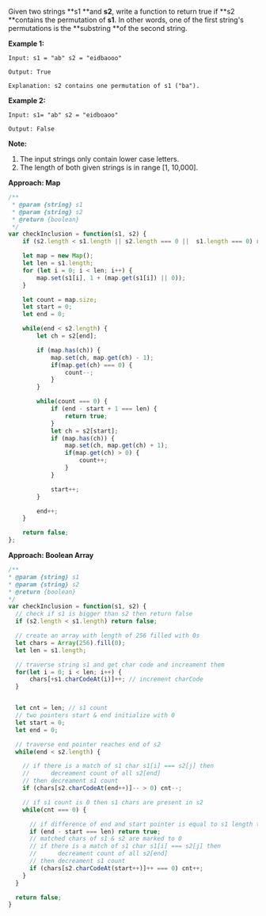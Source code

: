 Given two strings **s1 **and **s2**, write a function to return true if **s2 **contains the permutation of **s1**. In other words, one of the first string's permutations is the **substring **of the second string.

**Example 1:**

```
Input: s1 = "ab" s2 = "eidbaooo"

Output: True

Explanation: s2 contains one permutation of s1 ("ba").
```

**Example 2:**

```
Input: s1= "ab" s2 = "eidboaoo"

Output: False
```

**Note:**

1. The input strings only contain lower case letters.
2. The length of both given strings is in range \[1, 10,000\].

**Approach: Map**

```js
/**
 * @param {string} s1
 * @param {string} s2
 * @return {boolean}
 */
var checkInclusion = function(s1, s2) {
    if (s2.length < s1.length || s2.length === 0 ||  s1.length === 0) return false;

    let map = new Map();
    let len = s1.length;
    for (let i = 0; i < len; i++) {
        map.set(s1[i], 1 + (map.get(s1[i]) || 0));
    }

    let count = map.size; 
    let start = 0;
    let end = 0;

    while(end < s2.length) {
        let ch = s2[end];

        if (map.has(ch)) { 
            map.set(ch, map.get(ch) - 1); 
            if(map.get(ch) === 0) {
                count--;
            }
        }

        while(count === 0) {
            if (end - start + 1 === len) {
                return true;
            }
            let ch = s2[start]; 
            if (map.has(ch)) {
                map.set(ch, map.get(ch) + 1);
                if(map.get(ch) > 0) {
                    count++;
                } 
            }

            start++;
        }

        end++;
    }

    return false;
};
```

**Approach: Boolean Array**

```js
/**
* @param {string} s1
* @param {string} s2
* @return {boolean}
*/
var checkInclusion = function(s1, s2) {
  // check if s1 is bigger than s2 then return false  
  if (s2.length < s1.length) return false;

  // create an array with length of 256 filled with 0s
  let chars = Array(256).fill(0);
  let len = s1.length;

  // traverse string s1 and get char code and increament them
  for(let i = 0; i < len; i++) {
      chars[+s1.charCodeAt(i)]++; // increment charCode 
  }


  let cnt = len; // s1 count
  // two pointers start & end initialize with 0
  let start = 0;
  let end = 0;

  // traverse end pointer reaches end of s2
  while(end < s2.length) {

    // if there is a match of s1 char s1[i] === s2[j] then 
    //      decreament count of all s2[end] 
    // then decreament s1 count
    if (chars[s2.charCodeAt(end++)]-- > 0) cnt--;

    // if s1 count is 0 then s1 chars are present in s2
    while(cnt === 0) {

      // if difference of end and start pointer is equal to s1 length then its found  
      if (end - start === len) return true;
      // matched chars of s1 & s2 are marked to 0
      // if there is a match of s1 char s1[i] === s2[j] then 
      //      decreament count of all s2[end] 
      // then decreament s1 count 
      if (chars[s2.charCodeAt(start++)]++ === 0) cnt++;
    }
  }

  return false;
}
```



